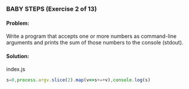 ### BABY STEPS (Exercise 2 of 13)
#### Problem:
Write a program that accepts one or more numbers as command-line arguments and prints the sum of those numbers to the console (stdout).

#### Solution:
index.js
```js
s=0,process.argv.slice(2).map(v=>s+=+v),console.log(s)
```
